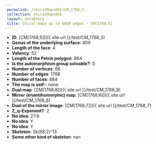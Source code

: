 ```yaml
--- 
 permalink: /chiralMaps6kE/CM_1768_5 
 collection: chiralMaps6kE
 layout: dataEntry
 title: Chiral maps up to 6000 edges - CM[1768;5]
---
```


- **ID**: [CM[1768;5]]({{ site.url }}/test/CM_1768_5)
- **Genus of the underlying surface**: 409
- **Length of the face**: 4
- **Valency**: 52
- **Length of the Petrie polygon**: 884
- **Is the automorphism group solvable?**: S
- **Number of vertices**: 68
- **Number of edges**: 1768
- **Number of faces**: 884
- **The map is self-**: none
- **Dual map**: [CM[1768;8]]({{ site.url }}/test/CM_1768_8)
- **Mirror (enantihomorphic) map**: [CM[1768;6]]({{ site.url }}/test/CM_1768_6)
- **Dual of the mirror image**: [CM[1768;7]]({{ site.url }}/test/CM_1768_7)
- **Z_q-Exponent?**: 2
- **No idea**:  27:6
- **No idea**: Y
- **No idea**: Y
- **Skeleton**: Sk(68;2)^13
- **Some other kind of skeleton**: nan
